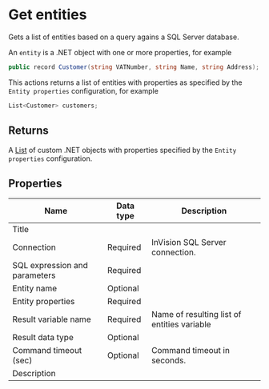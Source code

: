 # Get entities

Gets a list of entities based on a query agains a SQL Server database.

An `entity` is a .NET object with one or more properties, for example

```csharp
public record Customer(string VATNumber, string Name, string Address);
```

This actions returns a list of entities with properties as specified by the `Entity properties` configuration, for example

```csharp
List<Customer> customers;
```

## Returns

A [List](https://learn.microsoft.com/en-us/dotnet/api/system.collections.generic.list-1) of custom .NET objects with properties specified by the `Entity properties` configuration.


## Properties

| Name         | Data type       | Description                                       |
|--------------|-----------------|---------------------------------------------------|
| Title           |           |                        |
| Connection         | Required   | InVision SQL Server connection. |
| SQL expression and parameters   | Required      |  |
| Entity name | Optional  |   |
| Entity properties | Required  |   |
| Result variable name | Required  | Name of resulting list of entities variable  |
| Result data type | Optional  |   |
| Command timeout (sec) | Optional | Command timeout in seconds.|
| Description   |           |                  |
